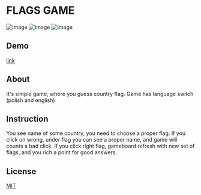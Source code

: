 # FLAGS GAME

![image](https://img.shields.io/badge/Vite-B73BFE?style=for-the-badge&logo=vite&logoColor=FFD62E) ![image](https://img.shields.io/badge/React-20232A?style=for-the-badge&logo=react&logoColor=61DAFB)
![image](https://img.shields.io/badge/TypeScript-007ACC?style=for-the-badge&logo=typescript&logoColor=white)

## Demo

[link](https://dziwnykot.pl/flags)

## About

It's simple game, where you guess country flag. Game has language switch (polish and english)

## Instruction

You see name of some country, you need to choose a proper flag. If you click on wrong, under flag you can see a proper name, and game will counts a bad click.
If you click right flag, gameboard refresh with new set of flags, and you rich a point for good answers.

## License

[MIT](https://choosealicense.com/licenses/mit/)
